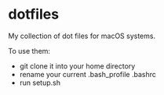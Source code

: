 dotfiles
========

My collection of dot files for macOS systems.

To use them:

* git clone it into your home directory
* rename your current .bash_profile .bashrc
* run setup.sh
